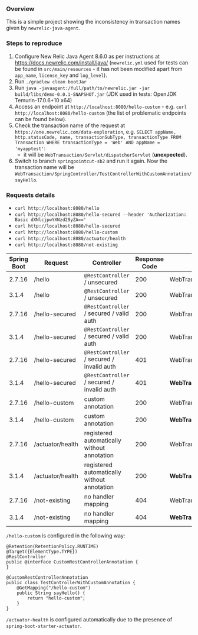 ### Overview

This is a simple project showing the inconsistency in transaction names given by `newrelic-java-agent`.

### Steps to reproduce

1. Configure New Relic Java Agent 8.6.0 as per instructions at https://docs.newrelic.com/install/java/ (`newrelic.yml` used
   for tests can be found in `src/main/resources` - it has not been modified apart from `app_name`, `license_key`
   and `log_level`).
2. Run `./gradlew clean bootJar`
3. Run `java -javaagent:/full/path/to/newrelic.jar -jar build/libs/demo-0.0.1-SNAPSHOT.jar` (JDK used in tests: OpenJDK Temurin-17.0.6+10 x64)
4. Access an endpoint at `http://localhost:8080/hello-custom` - e.g. `curl http://localhost:8080/hello-custom` (the list of problematic endpoints can be found below).
5. Check the transaction name of the request at `https://one.newrelic.com/data-exploration`,
   e.g. `SELECT appName, http.statusCode, name, transactionSubType, transactionType FROM Transaction WHERE transactionType = 'Web' AND appName = 'myapptest'`:
   * it will be `WebTransaction/Servlet/dispatcherServlet` (**unexpected**).
6. Switch to branch `springpointcut-sb2` and run it again. Now the transaction name will be `WebTransaction/SpringController/TestControllerWithCustomAnnotation/sayHello`.

### Requests details

* `curl http://localhost:8080/hello`
* `curl http://localhost:8080/hello-secured --header 'Authorization: Basic dXNlcjpwYXNzd29yZA=='`
* `curl http://localhost:8080/hello-secured`
* `curl http://localhost:8080/hello-custom`
* `curl http://localhost:8080/actuator/health`
* `curl http://localhost:8080/not-existing`

| Spring Boot | Request | Controller  | Response Code | Transaction name at one.newrelic.com  | Expected? |
|-------------|-------------------------------|----------------|---------------|---------------------------------------------------------|---------|
| 2.7.16      | /hello  | `@RestController` / unsecured | 200           | WebTransaction/SpringController/hello (GET) | Y |
| 3.1.4       | /hello  | `@RestController` / unsecured | 200           | WebTransaction/SpringController/hello (GET) | Y |
| 2.7.16      | /hello-secured  | `@RestController` / secured / valid auth | 200           | WebTransaction/SpringController/hello-secured (GET) | Y |
| 3.1.4       | /hello-secured  | `@RestController` / secured / valid auth | 200           | WebTransaction/SpringController/hello-secured (GET) | Y |
| 2.7.16      | /hello-secured  | `@RestController` / secured / invalid auth | 401           | WebTransaction/SpringController/BasicErrorController/error | Y |
| 3.1.4       | /hello-secured  | `@RestController` / secured / invalid auth | 401           | **WebTransaction/Servlet/dispatcherServlet** | **N** |
| 2.7.16      | /hello-custom  | custom annotation | 200           | WebTransaction/SpringController/TestControllerWithCustomAnnotation/sayHello | Y |
| 3.1.4       | /hello-custom  | custom annotation | 200           | **WebTransaction/Servlet/dispatcherServlet** | **N** |
| 2.7.16      | /actuator/health  | registered automatically without annotation | 200           | WebTransaction/SpringController/OperationHandler/handle | Y |
| 3.1.4       | /actuator/health  | registered automatically without annotation | 200           | **WebTransaction/Servlet/dispatcherServlet** | **N** |
| 2.7.16      | /not-existing  | no handler mapping | 404           | WebTransaction/SpringController/BasicErrorController/error | Y |
| 3.1.4       | /not-existing  | no handler mapping | 404           | **WebTransaction/Servlet/dispatcherServlet** | **N** |

`/hello-custom` is configured in the following way:
```
@Retention(RetentionPolicy.RUNTIME)
@Target({ElementType.TYPE})
@RestController
public @interface CustomRestControllerAnnotation {
}
```

```
@CustomRestControllerAnnotation
public class TestControllerWithCustomAnnotation {
    @GetMapping("/hello-custom")
    public String sayHello() {
        return "hello-custom";
    }
}
```

`/actuator-health` is configured automatically due to the presence of `spring-boot-starter-actuator`.